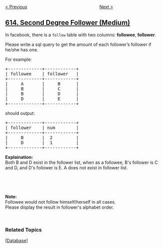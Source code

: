 <!--|This file generated by command(leetcode description); DO NOT EDIT.    |-->
<!--+----------------------------------------------------------------------+-->
<!--|@author    openset <openset.wang@gmail.com>                           |-->
<!--|@link      https://github.com/openset                                 |-->
<!--|@home      https://github.com/openset/leetcode                        |-->
<!--+----------------------------------------------------------------------+-->

[< Previous](../shortest-distance-in-a-line "Shortest Distance in a Line")
　　　　　　　　　　　　　　　　
[Next >](../average-salary-departments-vs-company "Average Salary: Departments VS Company")

## [614. Second Degree Follower (Medium)](https://leetcode.com/problems/second-degree-follower "二级关注者")

<p>In facebook, there is a <code>follow</code> table with two columns: <b>followee</b>, <b>follower</b>.</p>

<p>Please write a sql query to get the amount of each follower&rsquo;s follower if he/she has one.</p>

<p>For example:</p>

<pre>
+-------------+------------+
| followee    | follower   |
+-------------+------------+
|     A       |     B      |
|     B       |     C      |
|     B       |     D      |
|     D       |     E      |
+-------------+------------+
</pre>
should output:

<pre>
+-------------+------------+
| follower    | num        |
+-------------+------------+
|     B       |  2         |
|     D       |  1         |
+-------------+------------+
</pre>
<b>Explaination:</b><br />
Both B and D exist in the follower list, when as a followee, B&#39;s follower is C and D, and D&#39;s follower is E. A does not exist in follower list.
<p>&nbsp;</p>

<p>&nbsp;</p>
<b>Note:</b><br />
Followee would not follow himself/herself in all cases.<br />
Please display the result in follower&#39;s alphabet order.
<p>&nbsp;</p>

### Related Topics
  [[Database](../../tag/database/README.md)]
